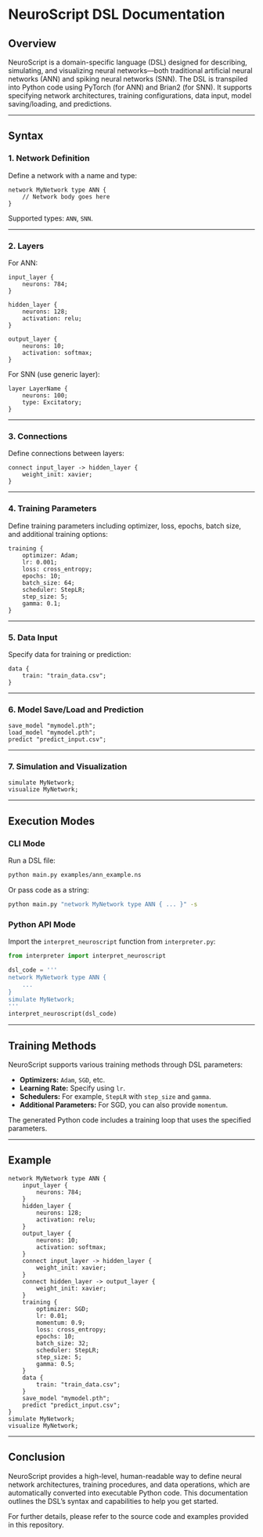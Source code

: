 # NeuroScript DSL Documentation

## Overview

NeuroScript is a domain-specific language (DSL) designed for describing, simulating, and visualizing neural networks—both traditional artificial neural networks (ANN) and spiking neural networks (SNN). The DSL is transpiled into Python code using PyTorch (for ANN) and Brian2 (for SNN). It supports specifying network architectures, training configurations, data input, model saving/loading, and predictions.

---

## Syntax

### 1. Network Definition
Define a network with a name and type:
```neuroscript
network MyNetwork type ANN {
    // Network body goes here
}
```
Supported types: `ANN`, `SNN`.

---

### 2. Layers
For ANN:
```neuroscript
input_layer {
    neurons: 784;
}

hidden_layer {
    neurons: 128;
    activation: relu;
}

output_layer {
    neurons: 10;
    activation: softmax;
}
```
For SNN (use generic layer):
```neuroscript
layer LayerName {
    neurons: 100;
    type: Excitatory;
}
```

---

### 3. Connections
Define connections between layers:
```neuroscript
connect input_layer -> hidden_layer {
    weight_init: xavier;
}
```

---

### 4. Training Parameters
Define training parameters including optimizer, loss, epochs, batch size, and additional training options:
```neuroscript
training {
    optimizer: Adam;
    lr: 0.001;
    loss: cross_entropy;
    epochs: 10;
    batch_size: 64;
    scheduler: StepLR;
    step_size: 5;
    gamma: 0.1;
}
```

---

### 5. Data Input
Specify data for training or prediction:
```neuroscript
data {
    train: "train_data.csv";
}
```

---

### 6. Model Save/Load and Prediction
```neuroscript
save_model "mymodel.pth";
load_model "mymodel.pth";
predict "predict_input.csv";
```

---

### 7. Simulation and Visualization
```neuroscript
simulate MyNetwork;
visualize MyNetwork;
```

---

## Execution Modes

### CLI Mode
Run a DSL file:
```bash
python main.py examples/ann_example.ns
```
Or pass code as a string:
```bash
python main.py "network MyNetwork type ANN { ... }" -s
```

### Python API Mode
Import the `interpret_neuroscript` function from `interpreter.py`:
```python
from interpreter import interpret_neuroscript

dsl_code = '''
network MyNetwork type ANN {
    ...
}
simulate MyNetwork;
'''
interpret_neuroscript(dsl_code)
```

---

## Training Methods

NeuroScript supports various training methods through DSL parameters:
- **Optimizers:** `Adam`, `SGD`, etc.
- **Learning Rate:** Specify using `lr`.
- **Schedulers:** For example, `StepLR` with `step_size` and `gamma`.
- **Additional Parameters:** For SGD, you can also provide `momentum`.

The generated Python code includes a training loop that uses the specified parameters.

---

## Example

```neuroscript
network MyNetwork type ANN {
    input_layer {
        neurons: 784;
    }
    hidden_layer {
        neurons: 128;
        activation: relu;
    }
    output_layer {
        neurons: 10;
        activation: softmax;
    }
    connect input_layer -> hidden_layer {
        weight_init: xavier;
    }
    connect hidden_layer -> output_layer {
        weight_init: xavier;
    }
    training {
        optimizer: SGD;
        lr: 0.01;
        momentum: 0.9;
        loss: cross_entropy;
        epochs: 10;
        batch_size: 32;
        scheduler: StepLR;
        step_size: 5;
        gamma: 0.5;
    }
    data {
        train: "train_data.csv";
    }
    save_model "mymodel.pth";
    predict "predict_input.csv";
}
simulate MyNetwork;
visualize MyNetwork;
```

---

## Conclusion

NeuroScript provides a high-level, human-readable way to define neural network architectures, training procedures, and data operations, which are automatically converted into executable Python code. This documentation outlines the DSL’s syntax and capabilities to help you get started.

For further details, please refer to the source code and examples provided in this repository.

